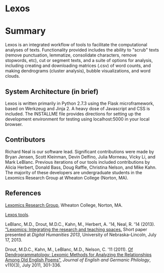 Lexos
==========

# Summary
Lexos is an integrated workflow of tools to facilitate the
computational analyses of texts. Functionality provided includes
the ability to "scrub" texts (remove punctuation, lemmatize,
consolidate characters, remove stopwords, etc), cut or segment texts,
and a suite of options for analysis, including
creating and downloading matrices (.csv) of word counts, and
making dendrograms (cluster analysis), bubble visualizations, and
word clouds. 

## System Architecture (in brief)
Lexos is written primarily in Python 2.7.3 using the Flask microframework,
based on Werkzeug and Jinja 2. A heavy dose of Javascript and CSS
is included. The INSTALLME file provides directions for setting up the
development environment for testing using localhost:5000 in your local browser.

## Contributors
Richard Neal is our software lead. Significant contributions were made by
Bryan Jensen, Scott Kleinman, Devin Delfino, Julia Morneau, Vicky Li,
and Mark LeBlanc. Previous iterations of our tools included contributions
by Alicia Herbert, Donald Bass, Doug Raffle, Christina Nelson, and Mike Kahn.
The majority of these developers are undergraduate students in the
Lexomics Research Group at Wheaton College (Norton, MA).

## References
[Lexomics Research Group](http://lexomics.wheatoncollege.edu/ "Lexomics Research Group"), Wheaton College, Norton, MA.

[Lexos tools](http://lexos.wheatoncollege.edu "Lexos tools").

LeBlanc, M.D., Drout, M.D.C., Kahn, M., Herbert, A. '14, Neal, R. '14 (2013). ["Lexomics: Integrating the research and teaching spaces.](http://dh2013.unl.edu/schedule-and-events/program/ "DH 2013") Short paper presented at *Digital Humanities 2013*, University of Nebraska–Lincoln, July 17, 2013.

Drout, M.D.C., Kahn, M., LeBlanc, M.D., Nelson, C. '11 (2011). [Of Dendrogrammatology: Lexomic Methods for Analyzing the Relationships Among Old English Poems"](http://muse.jhu.edu/journals/journal_of_english_and_germanic_philology/summary/v110/110.3.drout.html), *Journal of English and Germanic Philology*, v110(3), July 2011, 301-336.



